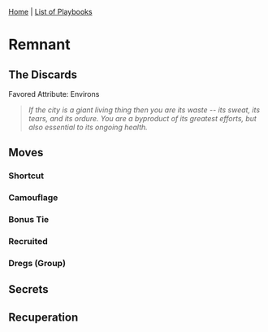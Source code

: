 [Home](../index.md) | [List of Playbooks](../index.md#Playbooks)

# Remnant
## The Discards
Favored Attribute: Environs

>*If the city is a giant living thing then you are its waste -- its sweat, its tears, and its ordure. You are a byproduct of its greatest efforts, but also essential to its ongoing health.*

## Moves

### Shortcut

### Camouflage

### Bonus Tie

### Recruited

### Dregs (Group)

## Secrets
## Recuperation